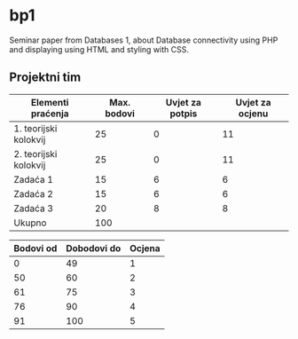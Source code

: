 # bp1
Seminar paper from Databases 1, about Database connectivity using PHP and displaying using HTML and styling with CSS.

## Projektni tim

Elementi praćenja | Max. bodovi | Uvjet za potpis | Uvjet za ocjenu |
----------------------  | ----------- | --------------- | --------------- |
1. teorijski kolokvij | 25 | 0 | 11
2. teorijski kolokvij | 25 | 0 | 11
Zadaća 1 | 15 | 6 | 6
Zadaća 2 | 15 | 6 | 6
Zadaća 3 | 20 | 8 | 8
Ukupno | 100 

Bodovi od | Dobodovi do | Ocjena |
--------  | ----------- | ------ |
0 | 49 | 1
50 | 60 | 2
61 | 75 | 3
76 | 90 | 4
91 | 100 | 5
